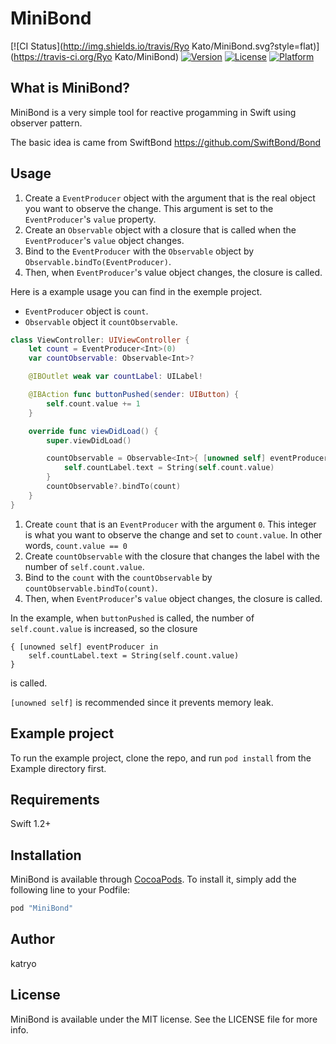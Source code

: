 # MiniBond

[![CI Status](http://img.shields.io/travis/Ryo Kato/MiniBond.svg?style=flat)](https://travis-ci.org/Ryo Kato/MiniBond)
[![Version](https://img.shields.io/cocoapods/v/MiniBond.svg?style=flat)](http://cocoapods.org/pods/MiniBond)
[![License](https://img.shields.io/cocoapods/l/MiniBond.svg?style=flat)](http://cocoapods.org/pods/MiniBond)
[![Platform](https://img.shields.io/cocoapods/p/MiniBond.svg?style=flat)](http://cocoapods.org/pods/MiniBond)

## What is MiniBond?

MiniBond is a very simple tool for reactive progamming in Swift using observer pattern.

The basic idea is came from SwiftBond https://github.com/SwiftBond/Bond

## Usage

1. Create a `EventProducer` object with the argument that is the real object you want to observe the change. This argument is set to the `EventProducer`'s `value` property.
2. Create an `Observable` object with a closure that is called when the `EventProducer`'s `value` object changes.
3. Bind to the `EventProducer` with the `Observable` object by `Observable.bindTo(EventProducer)`.
4. Then, when `EventProducer`'s value object changes, the closure is called.

Here is a example usage you can find in the exemple project.

- `EventProducer` object is `count`.
- `Observable` object it `countObservable`.

```swift
class ViewController: UIViewController {
    let count = EventProducer<Int>(0)
    var countObservable: Observable<Int>?

    @IBOutlet weak var countLabel: UILabel!

    @IBAction func buttonPushed(sender: UIButton) {
        self.count.value += 1
    }

    override func viewDidLoad() {
        super.viewDidLoad()

        countObservable = Observable<Int>{ [unowned self] eventProducer in
            self.countLabel.text = String(self.count.value)
        }
        countObservable?.bindTo(count)
    }
}
```

1. Create `count` that is an `EventProducer` with the argument `0`. This integer is what you want to observe the change and set to `count.value`. In other words, `count.value == 0`
2. Create `countObservable` with the closure that changes the label with the number of `self.count.value`.
3. Bind to the `count` with the `countObservable` by `countObservable.bindTo(count)`.
4. Then, when `EventProducer`'s `value` object changes, the closure is called.

In the example, when `buttonPushed` is called, the number of `self.count.value` is increased, so the closure

```
{ [unowned self] eventProducer in
    self.countLabel.text = String(self.count.value)
}
```

is called.

`[unowned self]` is recommended since it prevents memory leak.

## Example project

To run the example project, clone the repo, and run `pod install` from the Example directory first.

## Requirements

Swift 1.2+

## Installation

MiniBond is available through [CocoaPods](http://cocoapods.org). To install
it, simply add the following line to your Podfile:

```ruby
pod "MiniBond"
```

## Author

katryo

## License

MiniBond is available under the MIT license. See the LICENSE file for more info.
